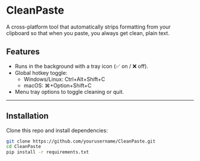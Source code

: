 # CleanPaste 

A cross-platform tool that automatically strips formatting from your clipboard 
so that when you paste, you always get clean, plain text.

## Features
- Runs in the background with a tray icon (✅ on / ❌ off).
- Global hotkey toggle:
  - Windows/Linux: Ctrl+Alt+Shift+C
  - macOS: ⌘+Option+Shift+C
- Menu tray options to toggle cleaning or quit.

---

## Installation
Clone this repo and install dependencies:

```bash
git clone https://github.com/yourusername/CleanPaste.git
cd CleanPaste
pip install -r requirements.txt

